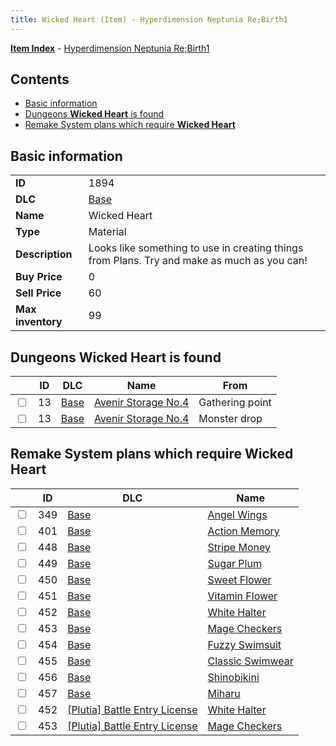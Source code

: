 ```yaml
---
title: Wicked Heart (Item) - Hyperdimension Neptunia Re;Birth1
---
```


[**Item Index**](/neptunia/rb1/item/index.html) - [Hyperdimension Neptunia Re;Birth1](/neptunia/rb1)

## Contents

- [Basic information](#basic-information)
- [Dungeons **Wicked Heart** is found](#dungeons-wicked-heart-is-found)
- [Remake System plans which require **Wicked Heart**](#remake-system-plans-which-require-wicked-heart)

## Basic information

|   |   |
| -- | -- |
| **ID** | 1894 |
| **DLC** | [Base](/neptunia/rb1/dlc/1-base.html) |
| **Name** | Wicked Heart |
| **Type** | Material |
| **Description** | Looks like something to use in creating things from Plans. Try and make as much as you can! |
| **Buy Price** | 0 |
| **Sell Price** | 60 |
| **Max inventory** | 99 |


## Dungeons **Wicked Heart** is found

|    | ID | DLC | Name | From |
| -- | -- | --- | ---- | ---- |
| <input type="checkbox" id="rb1-dungeon-1-13" class="trackbox" /> | 13 | [Base](/neptunia/rb1/dlc/1-base.html) | [Avenir Storage No.4](/neptunia/rb1/dungeon/1-13-avenir-storage-no-4.html) | Gathering point |
| <input type="checkbox" id="rb1-dungeon-1-13" class="trackbox" /> | 13 | [Base](/neptunia/rb1/dlc/1-base.html) | [Avenir Storage No.4](/neptunia/rb1/dungeon/1-13-avenir-storage-no-4.html) | Monster drop |


## Remake System plans which require **Wicked Heart**

|    | ID | DLC | Name |
| -- | -- | --- | ---- |
| <input type="checkbox" id="rb1-quest-1-349" class="trackbox" /> | 349 | [Base](/neptunia/rb1/dlc/1-base.html) | [Angel Wings](/neptunia/rb1/quest/1-349-angel-wings.html) |
| <input type="checkbox" id="rb1-quest-1-401" class="trackbox" /> | 401 | [Base](/neptunia/rb1/dlc/1-base.html) | [Action Memory](/neptunia/rb1/quest/1-401-action-memory.html) |
| <input type="checkbox" id="rb1-quest-1-448" class="trackbox" /> | 448 | [Base](/neptunia/rb1/dlc/1-base.html) | [Stripe Money](/neptunia/rb1/quest/1-448-stripe-money.html) |
| <input type="checkbox" id="rb1-quest-1-449" class="trackbox" /> | 449 | [Base](/neptunia/rb1/dlc/1-base.html) | [Sugar Plum](/neptunia/rb1/quest/1-449-sugar-plum.html) |
| <input type="checkbox" id="rb1-quest-1-450" class="trackbox" /> | 450 | [Base](/neptunia/rb1/dlc/1-base.html) | [Sweet Flower](/neptunia/rb1/quest/1-450-sweet-flower.html) |
| <input type="checkbox" id="rb1-quest-1-451" class="trackbox" /> | 451 | [Base](/neptunia/rb1/dlc/1-base.html) | [Vitamin Flower](/neptunia/rb1/quest/1-451-vitamin-flower.html) |
| <input type="checkbox" id="rb1-quest-1-452" class="trackbox" /> | 452 | [Base](/neptunia/rb1/dlc/1-base.html) | [White Halter](/neptunia/rb1/quest/1-452-white-halter.html) |
| <input type="checkbox" id="rb1-quest-1-453" class="trackbox" /> | 453 | [Base](/neptunia/rb1/dlc/1-base.html) | [Mage Checkers](/neptunia/rb1/quest/1-453-mage-checkers.html) |
| <input type="checkbox" id="rb1-quest-1-454" class="trackbox" /> | 454 | [Base](/neptunia/rb1/dlc/1-base.html) | [Fuzzy Swimsuit](/neptunia/rb1/quest/1-454-fuzzy-swimsuit.html) |
| <input type="checkbox" id="rb1-quest-1-455" class="trackbox" /> | 455 | [Base](/neptunia/rb1/dlc/1-base.html) | [Classic Swimwear](/neptunia/rb1/quest/1-455-classic-swimwear.html) |
| <input type="checkbox" id="rb1-quest-1-456" class="trackbox" /> | 456 | [Base](/neptunia/rb1/dlc/1-base.html) | [Shinobikini](/neptunia/rb1/quest/1-456-shinobikini.html) |
| <input type="checkbox" id="rb1-quest-1-457" class="trackbox" /> | 457 | [Base](/neptunia/rb1/dlc/1-base.html) | [Miharu](/neptunia/rb1/quest/1-457-miharu.html) |
| <input type="checkbox" id="rb1-quest-7-452" class="trackbox" /> | 452 | [[Plutia] Battle Entry License](/neptunia/rb1/dlc/7-plutia.html) | [White Halter](/neptunia/rb1/quest/7-452-white-halter.html) |
| <input type="checkbox" id="rb1-quest-7-453" class="trackbox" /> | 453 | [[Plutia] Battle Entry License](/neptunia/rb1/dlc/7-plutia.html) | [Mage Checkers](/neptunia/rb1/quest/7-453-mage-checkers.html) |
